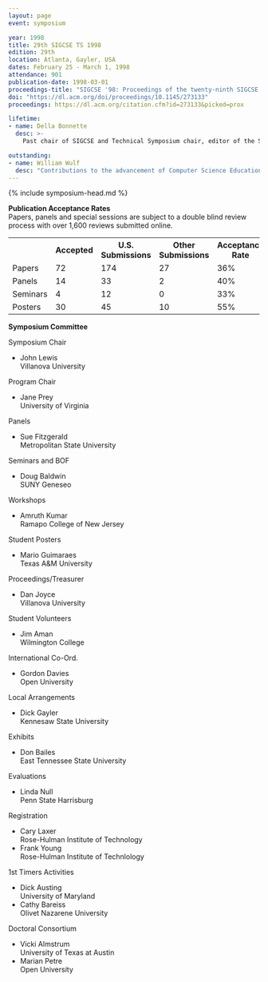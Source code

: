 ```yaml
---
layout: page
event: symposium

year: 1998
title: 29th SIGCSE TS 1998
edition: 29th
location: Atlanta, Gayler, USA
dates: February 25 - March 1, 1998
attendance: 901
publication-date: 1998-03-01
proceedings-title: "SIGCSE '98: Proceedings of the twenty-ninth SIGCSE Technical Symposium on Computer Science Education"
doi: "https://dl.acm.org/doi/proceedings/10.1145/273133"
proceedings: https://dl.acm.org/citation.cfm?id=273133&picked=prox

lifetime:
- name: Della Bonnette
  desc: >-
    Past chair of SIGCSE and Technical Symposium chair, editor of the SIGCSE bulletin, leadership in accreditation including chairing CSAC, years on CSAB Board of Directors, ACM SIG Board, area director

outstanding:
- name: William Wulf
  desc: "Contributions to the advancement of Computer Science Education in engineering."
---
```



{% include symposium-head.md %}

**Publication Acceptance Rates**\
Papers, panels and special sessions are subject to a double blind review
process with over 1,600 reviews submitted online.

 <table class="table table-hover table-sm"><tbody><tr><th> </th>
<th>Accepted</th>
<th>U.S. Submissions</th>
<th>Other Submissions</th>
<th>Acceptance Rate</th>
</tr><tr><td>Papers</td>
<td>72</td>
<td>174</td>
<td>27</td>
<td>36%</td>
</tr><tr><td>Panels</td>
<td>14</td>
<td>33</td>
<td>2</td>
<td>40%</td>
</tr><tr><td>Seminars</td>
<td>4</td>
<td>12</td>
<td>0</td>
<td>33%</td>
</tr><tr><td>Posters</td>
<td>30</td>
<td>45</td>
<td>10</td>
<td>55%</td>
</tr></tbody></table>


**Symposium Committee**

Symposium Chair

-   John Lewis\
    Villanova University

Program Chair

-   Jane Prey\
    University of Virginia

Panels

-   Sue Fitzgerald\
    Metropolitan State University

Seminars and BOF

-   Doug Baldwin\
    SUNY Geneseo

Workshops

-   Amruth Kumar\
    Ramapo College of New Jersey

Student Posters

-   Mario Guimaraes\
    Texas A&M University

Proceedings/Treasurer

-   Dan Joyce\
    Villanova University

Student Volunteers

-   Jim Aman\
    Wilmington College

International Co-Ord.

-   Gordon Davies\
    Open University

Local Arrangements

-   Dick Gayler\
    Kennesaw State University

Exhibits

-   Don Bailes\
    East Tennessee State University

Evaluations

-   Linda Null\
    Penn State Harrisburg

Registration

-   Cary Laxer\
    Rose-Hulman Institute of Technology
-   Frank Young\
    Rose-Hulman Institute of Technlology

1st Timers Activities

-   Dick Austing\
    University of Maryland
-   Cathy Bareiss\
    Olivet Nazarene University

Doctoral Consortium

-   Vicki Almstrum\
    University of Texas at Austin
-   Marian Petre\
    Open University
